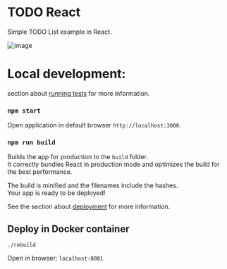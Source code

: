 # TODO React
Simple TODO List example in React.

![image](https://user-images.githubusercontent.com/991056/145730598-af946562-4855-481b-8922-ef90177f18b1.png)


# Local development:

 section about [running tests](https://facebook.github.io/create-react-app/docs/running-tests) for more information.

### `npm start`
Open application in default browser `http://localhost:3000`.

### `npm run build`

Builds the app for production to the `build` folder.\
It correctly bundles React in production mode and optimizes the build for the best performance.

The build is minified and the filenames include the hashes.\
Your app is ready to be deployed!

See the section about [deployment](https://facebook.github.io/create-react-app/docs/deployment) for more information.

## Deploy in Docker container
`./rebuild`

Open in browser: `localhost:8081`

